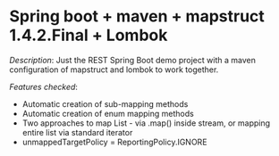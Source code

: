 Spring boot + maven + mapstruct 1.4.2.Final + Lombok
===============

*Description*: Just the REST Spring Boot demo project with a maven configuration of mapstruct and lombok to work together.

*Features checked*:
* Automatic creation of sub-mapping methods
* Automatic creation of enum mapping methods
* Two approaches to map List - via .map() inside stream, or mapping entire list via standard iterator
* unmappedTargetPolicy = ReportingPolicy.IGNORE

